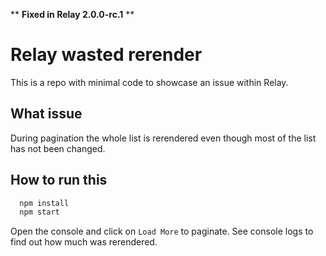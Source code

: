 ** **Fixed in Relay 2.0.0-rc.1** **

# Relay wasted rerender

This is a repo with minimal code to showcase an issue within Relay.

## What issue

During pagination the whole list is rerendered even though most of the
list has not been changed.

## How to run this

```bash
  npm install
  npm start
```

Open the console and click on `Load More` to paginate. See console
logs to find out how much was rerendered.
